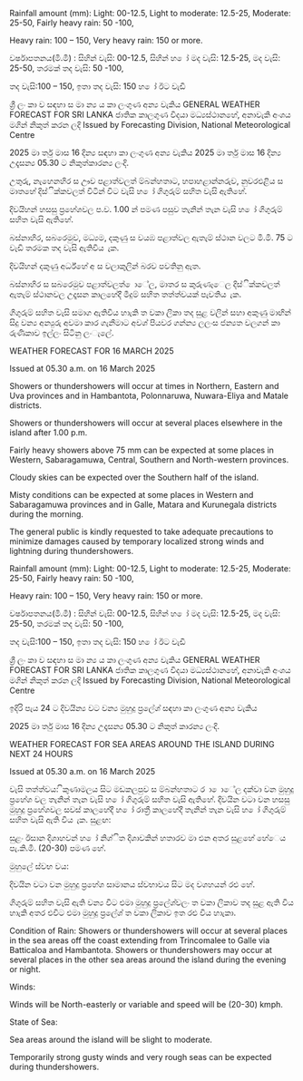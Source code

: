 Rainfall amount (mm): Light: 00-12.5, Light to moderate: 12.5-25, Moderate: 25-50, Fairly heavy rain: 50 -100,

Heavy rain: 100 – 150, Very heavy rain: 150 or more.

වර්ෂාපතනය(මි.මී) : සිහින් වැසි: 00-12.5, සිහින් හ ෝ මද වැසි: 12.5-25, මද වැසි: 25-50, තරමක් තද වැසි: 50 -100,

තද වැසි:100 – 150, ඉතා තද වැසි: 150 හ ෝ ඊට වැඩි

ශ්‍රී ලං කා ව සඳහා ස මා න්‍ය ය කා ලංගුණ අන්‍ය වැකිය GENERAL WEATHER FORECAST FOR SRI LANKA ජාතික කාලගුණ විදයා මධ්‍යස්ථානහේ, අනාවැකි අංශය මගින් නිකුත් කරන ලදි Issued by Forecasting Division, National Meteorological Centre

2025 මා ර්තු මාස 16 දින්‍ය සඳහා කා ලංගුණ අන්‍ය වැකිය 2025 මා ර්තු මාස 16 දින්‍ය උදෑසන්‍ය 05.30 ට නිකුත්කාරන්‍ය ලංදි.

උතුරු, නැහෙනහිර ස ඌව පළාත්වලත් ම්බන්හතාට, හපාහළාන්නරුව, නුවරඑළිය ස මාතහේ දිස්ික්කවලත් විටින් විට වැසි හ ෝ ගිගුරුම් සහිත වැසි ඇතිහේ.

දිවයිහන් හසසු ප්‍රහේශවල ප.ව. 1.00 න් පමණ පසුව තැනින් තැන වැසි හ ෝ ගිගුරුම් සහිත වැසි ඇතිහේ.

බස්නාහිර, සබරෙමුව, මධ්‍යම, දකුණු ස වයඹ පළාත්වල ඇතැම් ස්ථාන වලට මි.මි. 75 ට වැඩි තරමක තද වැසි ඇතිවිය ැක.

දිවයිහන් දකුණු අර්ධ්‍හේ අ ස වලාකුලින් බරව පවතිනු ඇත.

බස්නාහිර ස සබරෙමුව පළාත්වලත් ොේල, මාතර ස කුරුණෑෙල දිස්ික්කවලත් ඇතැම් ස්ථානවල උදෑසන කාලහේදී මීදුම් සහිත තත්ත්වයක් පැවතිය ැක.

ගිගුරුම් සහිත වැසි සමාග ඇතිවිය හාැකි ත වකා ලිකා තද සුළ වලින් සහා අකුණු මාඟින් සිදු වන්‍ය අන්‍යුරු අවමා කාර ගැනීමාට අවශ්‍ පියවර ගන්න්‍ය ලලංස ජන්‍යත වලගන් කා රුණිකාව ඉල්ලං සිටිනු ලංැලේ.

WEATHER FORECAST FOR 16 MARCH 2025

Issued at 05.30 a.m. on 16 March 2025

Showers or thundershowers will occur at times in Northern, Eastern and Uva provinces and in Hambantota, Polonnaruwa, Nuwara-Eliya and Matale districts.

Showers or thundershowers will occur at several places elsewhere in the island after 1.00 p.m.

Fairly heavy showers above 75 mm can be expected at some places in Western, Sabaragamuwa, Central, Southern and North-western provinces.

Cloudy skies can be expected over the Southern half of the island.

Misty conditions can be expected at some places in Western and Sabaragamuwa provinces and in Galle, Matara and Kurunegala districts during the morning.

The general public is kindly requested to take adequate precautions to minimize damages caused by temporary localized strong winds and lightning during thundershowers.

Rainfall amount (mm): Light: 00-12.5, Light to moderate: 12.5-25, Moderate: 25-50, Fairly heavy rain: 50 -100,

Heavy rain: 100 – 150, Very heavy rain: 150 or more.

වර්ෂාපතනය(මි.මී) : සිහින් වැසි: 00-12.5, සිහින් හ ෝ මද වැසි: 12.5-25, මද වැසි: 25-50, තරමක් තද වැසි: 50 -100,

තද වැසි:100 – 150, ඉතා තද වැසි: 150 හ ෝ ඊට වැඩි

ශ්‍රී ලං කා ව සඳහා ස මා න්‍ය ය කා ලංගුණ අන්‍ය වැකිය GENERAL WEATHER FORECAST FOR SRI LANKA ජාතික කාලගුණ විදයා මධ්‍යස්ථානහේ, අනාවැකි අංශය මගින් නිකුත් කරන ලදි Issued by Forecasting Division, National Meteorological Centre

ඉදිරි පැය 24 ට දිවයින්‍ය වට වන්‍ය මුහුදු ප්‍රලේශ්‍ සඳහා කා ලංගුණ අන්‍ය වැකිය

2025 මා ර්තු මාස 16 දින්‍ය උදෑසන්‍ය 05.30 ට නිකුත් කාරන්‍ය ලංදි.

WEATHER FORECAST FOR SEA AREAS AROUND THE ISLAND DURING NEXT 24 HOURS

Issued at 05.30 a.m. on 16 March 2025

වැසි තත්ත්වය: ිකුණාමලය සිට මඩකලපුව ස ම්බන්හතාට ර ා ොේල දක්වා වන මුහුදු ප්‍රහේශ වල තැනින් තැන වැසි හ ෝ ගිගුරුම් සහිත වැසි ඇතිහේ. දිවයින වටා වන හසසු මුහුදු ප්‍රහේශවල සවස් කාලහේදී හ ෝ රාත්‍රී කාලහේදී තැනින් තැන වැසි හ ෝ ගිගුරුම් සහිත වැසි ඇති විය ැක. සුළඟ:

සුළං ඊසාන දිශාහවන් හ ෝ නිශ්ිත දිශාවකින් හතාරව මා එන අතර සුළහේ හේෙය පැ.කි.මී. (20-30) පමණ හේ.

මුහුලේ ස්වභ වය:

දිවයින වටා වන මුහුදු ප්‍රහේශ සාමානය ස්වභාවය සිට මද වශහයන් රළු හේ.

ගිගුරුම් සහිත වැසි ඇති වන්‍ය විට එමා මුහුදු ප්‍රලේශ්‍වලං ත වකා ලිකාව තද සුළ ඇති විය හාැකි අතර එවිට එමා මුහුදු ප්‍රලේශ්‍ ත වකා ලිකාව ඉත රළු විය හාැකා.

Condition of Rain: Showers or thundershowers will occur at several places in the sea areas off the coast extending from Trincomalee to Galle via Batticaloa and Hambantota. Showers or thundershowers may occur at several places in the other sea areas around the island during the evening or night.

Winds:

Winds will be North-easterly or variable and speed will be (20-30) kmph.

State of Sea:

Sea areas around the island will be slight to moderate.

Temporarily strong gusty winds and very rough seas can be expected during thundershowers.